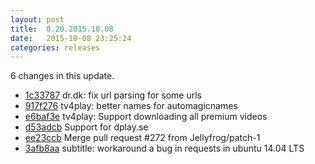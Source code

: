 ```yaml
---
layout: post
title:  0.20.2015.10.08
date:   2015-10-08 23:25:24
categories: releases
---
```


6 changes in this update.

* [1c33787](https://github.com/spaam/svtplay-dl/commit/1c33787) dr.dk: fix url parsing for some urls
* [917f276](https://github.com/spaam/svtplay-dl/commit/917f276) tv4play: better names for automagicnames
* [e6baf3e](https://github.com/spaam/svtplay-dl/commit/e6baf3e) tv4play: Support downloading all premium videos
* [d53adcb](https://github.com/spaam/svtplay-dl/commit/d53adcb) Support for dplay.se
* [ee23ccb](https://github.com/spaam/svtplay-dl/commit/ee23ccb) Merge pull request #272 from Jellyfrog/patch-1
* [3afb8aa](https://github.com/spaam/svtplay-dl/commit/3afb8aa) subtitle: workaround a bug in requests in ubuntu 14.04 LTS